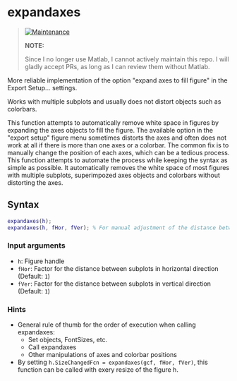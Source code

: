 # expandaxes


> [![Maintenance](https://img.shields.io/badge/Maintained%3F-no-red.svg)](https://bitbucket.org/lbesson/ansi-colors)
>
> __NOTE:__
>
> Since I no longer use Matlab, I cannot actively maintain this repo.
> I will gladly accept PRs, as long as I can review them without Matlab.


More reliable implementation of the option "expand axes to fill figure" in the Export Setup... settings. 

Works with multiple subplots and usually does not distort objects such as colorbars.

This function attempts to automatically remove white space in figures by expanding the axes objects to fill the figure.
The available option in the "export setup" figure menu sometimes distorts the axes and often does not work at all if there is more than one axes or a colorbar. 
The common fix is to manually change the position of each axes, which can be a tedious process. 
This function attempts to automate the process while keeping the syntax as simple as possible. 
It automatically removes the white space of most figures with multiple subplots, superimpozed axes objects and colorbars without distorting the axes.


## Syntax

```matlab
expandaxes(h);
expandaxes(h, fHor, fVer); % For manual adjustment of the distance between subplots
```

### Input arguments

* `h`:    Figure handle
* `fHor`: Factor for the distance between subplots in horizontal direction (Default: `1`)
* `fVer`: Factor for the distance between subplots in vertical direction (Default: `1`)

### Hints
* General rule of thumb for the order of execution when calling expandaxes:
  - Set objects, FontSizes, etc.
  - Call expandaxes
  - Other manipulations of axes and colorbar positions
* By setting `h.SizeChangedFcn = expandaxes(gcf, fHor, fVer)`, this function can be called with exery resize of the figure h.
